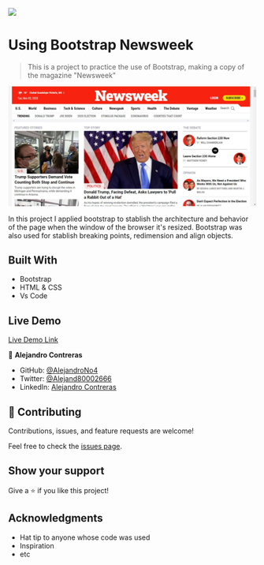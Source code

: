 ![](https://img.shields.io/badge/Microverse-blueviolet)

# Using Bootstrap Newsweek

> This is a project to practice the use of Bootstrap, making a copy of the magazine "Newsweek"

![screenshot](./Screenshot.JPG)

In this project I applied bootstrap to stablish the architecture and behavior
of the page when the window of the browser it's resized.
Bootstrap was also used for stablish breaking points, redimension and align objects.

## Built With

- Bootstrap
- HTML & CSS
- Vs Code

## Live Demo

[Live Demo Link](https://alejandrono4.github.io/Using-Bootstrap-Newsweek/)

👤 **Alejandro Contreras**

- GitHub: [@AlejandroNo4](https://github.com/AlejandroNo4)
- Twitter: [@Alejand80002666](https://twitter.com/Alejand80002666)
- LinkedIn: [Alejandro Contreras](https://www.linkedin.com/in/alejandro-contreras-rodriguez-b524821b5/)

## 🤝 Contributing

Contributions, issues, and feature requests are welcome!

Feel free to check the [issues page](https://github.com/AlejandroNo4/Using-Bootstrap-Newsweek/issues).

## Show your support

Give a ⭐️ if you like this project!

## Acknowledgments

- Hat tip to anyone whose code was used
- Inspiration
- etc
